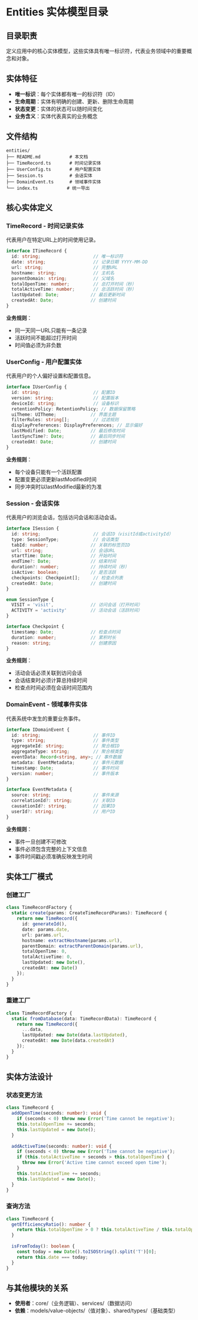 # Entities 实体模型目录

## 目录职责
定义应用中的核心实体模型，这些实体具有唯一标识符，代表业务领域中的重要概念和对象。

## 实体特征
- **唯一标识**：每个实体都有唯一的标识符（ID）
- **生命周期**：实体有明确的创建、更新、删除生命周期
- **状态变更**：实体的状态可以随时间变化
- **业务含义**：实体代表真实的业务概念

## 文件结构
```
entities/
├── README.md           # 本文档
├── TimeRecord.ts       # 时间记录实体
├── UserConfig.ts       # 用户配置实体
├── Session.ts          # 会话实体
├── DomainEvent.ts      # 领域事件实体
└── index.ts           # 统一导出
```

## 核心实体定义

### TimeRecord - 时间记录实体
代表用户在特定URL上的时间使用记录。

```typescript
interface ITimeRecord {
  id: string;                    // 唯一标识符
  date: string;                  // 记录日期 YYYY-MM-DD
  url: string;                   // 完整URL
  hostname: string;              // 主机名
  parentDomain: string;          // 父域名
  totalOpenTime: number;         // 总打开时间（秒）
  totalActiveTime: number;       // 总活跃时间（秒）
  lastUpdated: Date;            // 最后更新时间
  createdAt: Date;              // 创建时间
}
```

**业务规则**：
- 同一天同一URL只能有一条记录
- 活跃时间不能超过打开时间
- 时间值必须为非负数

### UserConfig - 用户配置实体
代表用户的个人偏好设置和配置信息。

```typescript
interface IUserConfig {
  id: string;                    // 配置ID
  version: string;               // 配置版本
  deviceId: string;              // 设备标识
  retentionPolicy: RetentionPolicy; // 数据保留策略
  uiTheme: UITheme;             // 界面主题
  filterRules: string[];         // 过滤规则
  displayPreferences: DisplayPreferences; // 显示偏好
  lastModified: Date;           // 最后修改时间
  lastSyncTime?: Date;          // 最后同步时间
  createdAt: Date;              // 创建时间
}
```

**业务规则**：
- 每个设备只能有一个活跃配置
- 配置变更必须更新lastModified时间
- 同步冲突时以lastModified最新的为准

### Session - 会话实体
代表用户的浏览会话，包括访问会话和活动会话。

```typescript
interface ISession {
  id: string;                    // 会话ID（visitId或activityId）
  type: SessionType;             // 会话类型
  tabId: number;                // 关联的标签页ID
  url: string;                  // 会话URL
  startTime: Date;              // 开始时间
  endTime?: Date;               // 结束时间
  duration?: number;            // 持续时间（秒）
  isActive: boolean;            // 是否活跃
  checkpoints: Checkpoint[];     // 检查点列表
  createdAt: Date;              // 创建时间
}

enum SessionType {
  VISIT = 'visit',              // 访问会话（打开时间）
  ACTIVITY = 'activity'         // 活动会话（活跃时间）
}

interface Checkpoint {
  timestamp: Date;              // 检查点时间
  duration: number;             // 累积时长
  reason: string;               // 创建原因
}
```

**业务规则**：
- 活动会话必须关联到访问会话
- 会话结束时必须计算总持续时间
- 检查点时间必须在会话时间范围内

### DomainEvent - 领域事件实体
代表系统中发生的重要业务事件。

```typescript
interface IDomainEvent {
  id: string;                    // 事件ID
  type: string;                  // 事件类型
  aggregateId: string;           // 聚合根ID
  aggregateType: string;         // 聚合根类型
  eventData: Record<string, any>; // 事件数据
  metadata: EventMetadata;       // 事件元数据
  timestamp: Date;               // 事件时间
  version: number;               // 事件版本
}

interface EventMetadata {
  source: string;                // 事件来源
  correlationId?: string;        // 关联ID
  causationId?: string;          // 因果ID
  userId?: string;               // 用户ID
}
```

**业务规则**：
- 事件一旦创建不可修改
- 事件必须包含完整的上下文信息
- 事件时间戳必须准确反映发生时间

## 实体工厂模式

### 创建工厂
```typescript
class TimeRecordFactory {
  static create(params: CreateTimeRecordParams): TimeRecord {
    return new TimeRecord({
      id: generateId(),
      date: params.date,
      url: params.url,
      hostname: extractHostname(params.url),
      parentDomain: extractParentDomain(params.url),
      totalOpenTime: 0,
      totalActiveTime: 0,
      lastUpdated: new Date(),
      createdAt: new Date()
    });
  }
}
```

### 重建工厂
```typescript
class TimeRecordFactory {
  static fromDatabase(data: TimeRecordData): TimeRecord {
    return new TimeRecord({
      ...data,
      lastUpdated: new Date(data.lastUpdated),
      createdAt: new Date(data.createdAt)
    });
  }
}
```

## 实体方法设计

### 状态变更方法
```typescript
class TimeRecord {
  addOpenTime(seconds: number): void {
    if (seconds < 0) throw new Error('Time cannot be negative');
    this.totalOpenTime += seconds;
    this.lastUpdated = new Date();
  }
  
  addActiveTime(seconds: number): void {
    if (seconds < 0) throw new Error('Time cannot be negative');
    if (this.totalActiveTime + seconds > this.totalOpenTime) {
      throw new Error('Active time cannot exceed open time');
    }
    this.totalActiveTime += seconds;
    this.lastUpdated = new Date();
  }
}
```

### 查询方法
```typescript
class TimeRecord {
  getEfficiencyRatio(): number {
    return this.totalOpenTime > 0 ? this.totalActiveTime / this.totalOpenTime : 0;
  }
  
  isFromToday(): boolean {
    const today = new Date().toISOString().split('T')[0];
    return this.date === today;
  }
}
```

## 与其他模块的关系
- **使用者**：core/（业务逻辑）、services/（数据访问）
- **依赖**：models/value-objects/（值对象）、shared/types/（基础类型）
